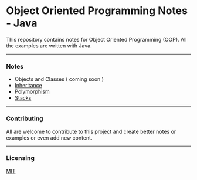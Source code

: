 # Object Oriented Programming Notes - Java

This repository contains notes for Object Oriented Programming (OOP). 
All the examples are written with Java. 

---
### Notes
- Objects and Classes ( coming soon )
- [Inheritance](Inheritance.md)
- [Polymorphism](Polymorphism.md)
- [Stacks](Stacks.md)

---
### Contributing 

All are welcome to contribute to this project and create better notes or examples or even add 
new content. 

---
### Licensing

[MIT](https://choosealicense.com/licenses/mit/)
